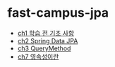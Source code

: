 # fast-campus-jpa
- [ch1 학습 전 기초 사항](/ch01.md)
- [ch2 Spring Data JPA](/ch02.md)
- [ch3 QueryMethod](/ch03.md)
- [ch7 영속성이란](/ch07.md)
